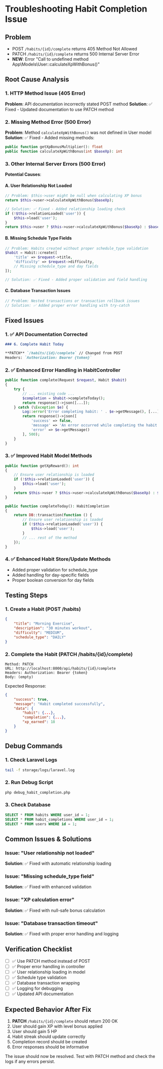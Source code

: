 # Troubleshooting Habit Completion Issue

## Problem

-   POST `/habits/{id}/complete` returns 405 Method Not Allowed
-   PATCH `/habits/{id}/complete` returns 500 Internal Server Error
-   **NEW**: Error "Call to undefined method App\\Models\\User::calculateXpWithBonus()"

## Root Cause Analysis

### 1. HTTP Method Issue (405 Error)

**Problem**: API documentation incorrectly stated POST method
**Solution**: ✅ Fixed - Updated documentation to use PATCH method

### 2. Missing Method Error (500 Error)

**Problem**: Method `calculateXpWithBonus()` was not defined in User model
**Solution**: ✅ Fixed - Added missing methods:

```php
public function getXpBonusMultiplier(): float
public function calculateXpWithBonus(int $baseXp): int
```

### 3. Other Internal Server Errors (500 Error)

**Potential Causes**:

#### A. User Relationship Not Loaded

```php
// Problem: $this->user might be null when calculating XP bonus
return $this->user->calculateXpWithBonus($baseXp);

// Solution: ✅ Fixed - Added relationship loading check
if (!$this->relationLoaded('user')) {
    $this->load('user');
}
return $this->user ? $this->user->calculateXpWithBonus($baseXp) : $baseXp;
```

#### B. Missing Schedule Type Fields

```php
// Problem: Habits created without proper schedule_type validation
$habit = Habit::create([
    'title' => $request->title,
    'difficulty' => $request->difficulty,
    // Missing schedule_type and day fields
]);

// Solution: ✅ Fixed - Added proper validation and field handling
```

#### C. Database Transaction Issues

```php
// Problem: Nested transactions or transaction rollback issues
// Solution: ✅ Added proper error handling with try-catch
```

## Fixed Issues

### 1. ✅ API Documentation Corrected

```markdown
### 6. Complete Habit Today

**PATCH** `/habits/{id}/complete` // Changed from POST
Headers: `Authorization: Bearer {token}`
```

### 2. ✅ Enhanced Error Handling in HabitController

```php
public function complete(Request $request, Habit $habit)
{
    try {
        // ... existing code ...
        $completion = $habit->completeToday();
        return response()->json([...]);
    } catch (\Exception $e) {
        Log::error('Error completing habit: ' . $e->getMessage(), [...]);
        return response()->json([
            'success' => false,
            'message' => 'An error occurred while completing the habit',
            'error' => $e->getMessage()
        ], 500);
    }
}
```

### 3. ✅ Improved Habit Model Methods

```php
public function getXpReward(): int
{
    // Ensure user relationship is loaded
    if (!$this->relationLoaded('user')) {
        $this->load('user');
    }
    return $this->user ? $this->user->calculateXpWithBonus($baseXp) : $baseXp;
}

public function completeToday(): HabitCompletion
{
    return DB::transaction(function () {
        // Ensure user relationship is loaded
        if (!$this->relationLoaded('user')) {
            $this->load('user');
        }
        // ... rest of the method
    });
}
```

### 4. ✅ Enhanced Habit Store/Update Methods

-   Added proper validation for schedule_type
-   Added handling for day-specific fields
-   Proper boolean conversion for day fields

## Testing Steps

### 1. Create a Habit (POST /habits)

```json
{
    "title": "Morning Exercise",
    "description": "30 minutes workout",
    "difficulty": "MEDIUM",
    "schedule_type": "DAILY"
}
```

### 2. Complete the Habit (PATCH /habits/{id}/complete)

```
Method: PATCH
URL: http://localhost:8000/api/habits/{id}/complete
Headers: Authorization: Bearer {token}
Body: (empty)
```

Expected Response:

```json
{
    "success": true,
    "message": "Habit completed successfully",
    "data": {
        "habit": {...},
        "completion": {...},
        "xp_earned": 18
    }
}
```

## Debug Commands

### 1. Check Laravel Logs

```bash
tail -f storage/logs/laravel.log
```

### 2. Run Debug Script

```bash
php debug_habit_completion.php
```

### 3. Check Database

```sql
SELECT * FROM habits WHERE user_id = 1;
SELECT * FROM habit_completions WHERE user_id = 1;
SELECT * FROM users WHERE id = 1;
```

## Common Issues & Solutions

### Issue: "User relationship not loaded"

**Solution**: ✅ Fixed with automatic relationship loading

### Issue: "Missing schedule_type field"

**Solution**: ✅ Fixed with enhanced validation

### Issue: "XP calculation error"

**Solution**: ✅ Fixed with null-safe bonus calculation

### Issue: "Database transaction timeout"

**Solution**: ✅ Fixed with proper error handling and logging

## Verification Checklist

-   [ ] ✅ Use PATCH method instead of POST
-   [ ] ✅ Proper error handling in controller
-   [ ] ✅ User relationship loading in model
-   [ ] ✅ Schedule type validation
-   [ ] ✅ Database transaction wrapping
-   [ ] ✅ Logging for debugging
-   [ ] ✅ Updated API documentation

## Expected Behavior After Fix

1. **PATCH** `/habits/{id}/complete` should return 200 OK
2. User should gain XP with level bonus applied
3. User should gain 5 HP
4. Habit streak should update correctly
5. Completion record should be created
6. Error responses should be informative

The issue should now be resolved. Test with PATCH method and check the logs if any errors persist.
